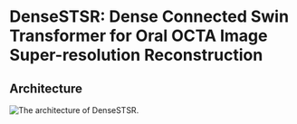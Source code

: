 # DenseSTSR: Dense Connected Swin Transformer for Oral OCTA Image Super-resolution Reconstruction
## Architecture
![The architecture of DenseSTSR.](https://myoctocat.com/assets/images/base-octocat.svg)
